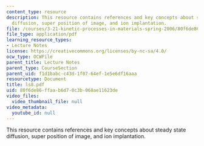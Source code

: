 ```yaml
---
content_type: resource
description: This resource contains references and key concepts about steady state
  diffusion, super position of image, and ion implantation.
file: /courses/3-21-kinetic-processes-in-materials-spring-2006/80f6de86ffaab6d70c3b068ae11623de_ls8.pdf
file_type: application/pdf
learning_resource_types:
- Lecture Notes
license: https://creativecommons.org/licenses/by-nc-sa/4.0/
ocw_type: OCWFile
parent_title: Lecture Notes
parent_type: CourseSection
parent_uid: f1d1babc-c43d-1f07-64ef-1e5e6df16aaa
resourcetype: Document
title: ls8.pdf
uid: 80f6de86-ffaa-b6d7-0c3b-068ae11623de
video_files:
  video_thumbnail_file: null
video_metadata:
  youtube_id: null
---
```

This resource contains references and key concepts about steady state diffusion, super position of image, and ion implantation.